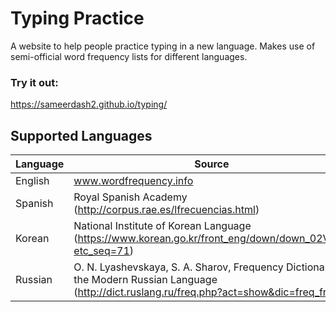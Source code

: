 # Typing Practice

A website to help people practice typing in a new language. Makes use of semi-official word frequency lists for different languages.

### Try it out:
https://sameerdash2.github.io/typing/

## Supported Languages
| Language | Source |
| --- | --- |
| English | www.wordfrequency.info |
| Spanish | Royal Spanish Academy (http://corpus.rae.es/lfrecuencias.html) |
| Korean | National Institute of Korean Language (https://www.korean.go.kr/front_eng/down/down_02V.do?etc_seq=71) |
| Russian | O. N. Lyashevskaya, S. A. Sharov, Frequency Dictionary of the Modern Russian Language (http://dict.ruslang.ru/freq.php?act=show&dic=freq_freq) |
